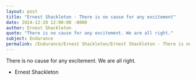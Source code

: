 ```yaml
---
layout: post
title: "Ernest Shackleton - There is no cause for any excitement"
date: 2024-12-28 12:00:00 -0000
author: Ernest Shackleton
quote: "There is no cause for any excitement. We are all right."
subject: Endurance
permalink: /Endurance/Ernest Shackleton/Ernest Shackleton - There is no cause for any excitement
---
```


There is no cause for any excitement. We are all right.

- Ernest Shackleton

